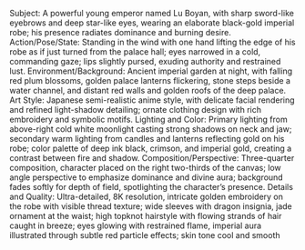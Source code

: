 Subject: A powerful young emperor named Lu Boyan, with sharp sword-like eyebrows and deep star-like eyes, wearing an elaborate black-gold imperial robe; his presence radiates dominance and burning desire. Action/Pose/State: Standing in the wind with one hand lifting the edge of his robe as if just turned from the palace hall; eyes narrowed in a cold, commanding gaze; lips slightly pursed, exuding authority and restrained lust. Environment/Background: Ancient imperial garden at night, with falling red plum blossoms, golden palace lanterns flickering, stone steps beside a water channel, and distant red walls and golden roofs of the deep palace. Art Style: Japanese semi-realistic anime style, with delicate facial rendering and refined light-shadow detailing; ornate clothing design with rich embroidery and symbolic motifs. Lighting and Color: Primary lighting from above-right cold white moonlight casting strong shadows on neck and jaw; secondary warm lighting from candles and lanterns reflecting gold on his robe; color palette of deep ink black, crimson, and imperial gold, creating a contrast between fire and shadow. Composition/Perspective: Three-quarter composition, character placed on the right two-thirds of the canvas; low angle perspective to emphasize dominance and divine aura; background fades softly for depth of field, spotlighting the character’s presence. Details and Quality: Ultra-detailed, 8K resolution, intricate golden embroidery on the robe with visible thread texture; wide sleeves with dragon insignia, jade ornament at the waist; high topknot hairstyle with flowing strands of hair caught in breeze; eyes glowing with restrained flame, imperial aura illustrated through subtle red particle effects; skin tone cool and smooth

